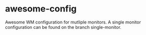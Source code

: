 # awesome-config
Awesome WM configuration for mutliple monitors. A single monitor configuration
can be found on the branch single-monitor.